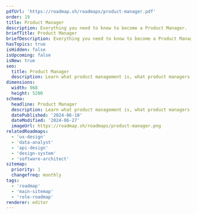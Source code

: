 ```yaml
---
pdfUrl: 'https://roadmap.sh/roadmaps/product-manager.pdf'
order: 19
title: Product Manager
description: Everything you need to know to become a Product Manager.
briefTitle: Product Manager
briefDescription: Everything you need to know to become a Product Manager.
hasTopics: true
isHidden: false
isUpcoming: false
isNew: true
seo:
  title: Product Manager
  description: Learn what product management is, what product managers do and how to become one using our community-driven roadmap.
dimensions:
  width: 968
  height: 5200
schema:
  headline: Product Manager
  description: Learn what product management is, what product managers do and how to become one using our community-driven roadmap.
  datePublished: '2024-06-10'
  dateModified: '2024-06-27'
  imageUrl: https://roadmap.sh/roadmaps/product-manager.png
relatedRoadmaps:
  - 'ux-design'
  - 'data-analyst'
  - 'api-design'
  - 'design-system'
  - 'software-architect'
sitemap:
  priority: 1
  changefreq: monthly
tags:
  - 'roadmap'
  - 'main-sitemap'
  - 'role-roadmap'
renderer: editor
---
```

